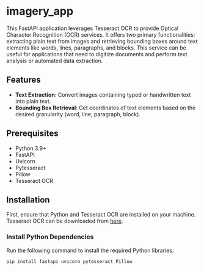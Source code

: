 # imagery_app

This FastAPI application leverages Tesseract OCR to provide Optical Character Recognition (OCR) services. It offers two primary functionalities: extracting plain text from images and retrieving bounding boxes around text elements like words, lines, paragraphs, and blocks. This service can be useful for applications that need to digitize documents and perform text analysis or automated data extraction.

## Features

- **Text Extraction**: Convert images containing typed or handwritten text into plain text.
- **Bounding Box Retrieval**: Get coordinates of text elements based on the desired granularity (word, line, paragraph, block).

## Prerequisites

- Python 3.9+
- FastAPI
- Uvicorn
- Pytesseract
- Pillow
- Tesseract OCR

## Installation

First, ensure that Python and Tesseract OCR are installed on your machine. Tesseract OCR can be downloaded from [here](https://github.com/tesseract-ocr/tesseract).

### Install Python Dependencies

Run the following command to install the required Python libraries:

```bash
pip install fastapi uvicorn pytesseract Pillow
